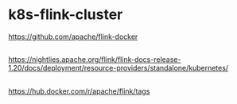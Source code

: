 # k8s-flink-cluster

https://github.com/apache/flink-docker
##
https://nightlies.apache.org/flink/flink-docs-release-1.20/docs/deployment/resource-providers/standalone/kubernetes/
##
https://hub.docker.com/r/apache/flink/tags
##


